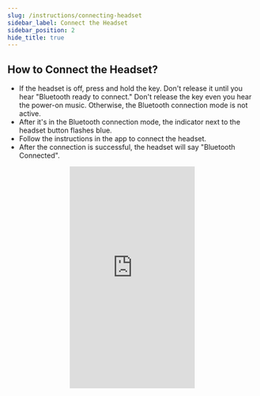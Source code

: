 ```yaml
---
slug: /instructions/connecting-headset
sidebar_label: Connect the Headset
sidebar_position: 2
hide_title: true
---
```

## How to Connect the Headset?
* If the headset is off, press and hold the key. Don't release it until you hear "Bluetooth ready to connect." Don't release the key even you hear the power-on music. Otherwise, the Bluetooth connection mode is not active.
* After it's in the Bluetooth connection mode, the indicator next to the headset button flashes blue.
* Follow the instructions in the app to connect the headset.
* After the connection is successful, the headset will say "Bluetooth Connected".

<div align="center">
    <iframe
          src="https://tdcs-resources.s3.us-west-2.amazonaws.com/Videos/ConnectDevice.TurnOnDevice.Video.mp4" 
          scrolling="no" 
          border="0" 
          frameborder="no" 
          framespacing="0" 
          allowfullscreen="true"
          width = "253"
          height = "450"> 
    </iframe>
</div>
